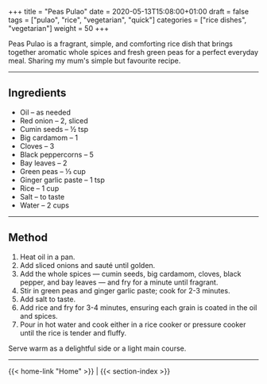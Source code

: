 +++
title = "Peas Pulao"
date = 2020-05-13T15:08:00+01:00
draft = false
tags = ["pulao", "rice", "vegetarian", "quick"]
categories = ["rice dishes", "vegetarian"]
weight = 50
+++

Peas Pulao is a fragrant, simple, and comforting rice dish that brings together aromatic whole spices and fresh green peas for a perfect everyday meal. Sharing my mum's simple but favourite recipe.

---

## Ingredients

- Oil – as needed  
- Red onion – 2, sliced  
- Cumin seeds – ½ tsp  
- Big cardamom – 1  
- Cloves – 3  
- Black peppercorns – 5  
- Bay leaves – 2  
- Green peas – ⅓ cup  
- Ginger garlic paste – 1 tsp  
- Rice – 1 cup  
- Salt – to taste  
- Water – 2 cups  

---

## Method

1. Heat oil in a pan.  
2. Add sliced onions and sauté until golden.  
3. Add the whole spices — cumin seeds, big cardamom, cloves, black pepper, and bay leaves — and fry for a minute until fragrant.  
4. Stir in green peas and ginger garlic paste; cook for 2-3 minutes.  
5. Add salt to taste.  
6. Add rice and fry for 3-4 minutes, ensuring each grain is coated in the oil and spices.  
7. Pour in hot water and cook either in a rice cooker or pressure cooker until the rice is tender and fluffy.  

Serve warm as a delightful side or a light main course.

---
{{< home-link "Home" >}} | {{< section-index >}}